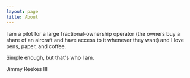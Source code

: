 ```yaml
---
layout: page
title: About
---
```


I am a pilot for a large fractional-ownership operator (the owners buy a share of an aircraft and have access to it whenever they want) and I love pens, paper, and coffee.

Simple enough, but that's who I am.

Jimmy Reekes III
